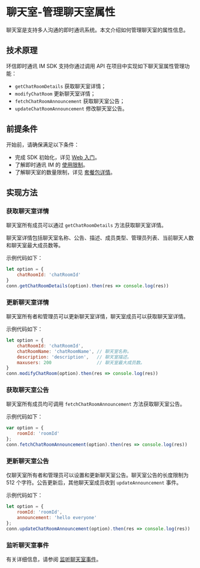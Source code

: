 # 聊天室-管理聊天室属性

聊天室是支持多人沟通的即时通讯系统。本文介绍如何管理聊天室的属性信息。

## 技术原理

环信即时通讯 IM SDK 支持你通过调用 API 在项目中实现如下聊天室属性管理功能：

- `getChatRoomDetails` 获取聊天室详情；
- `modifyChatRoom` 更新聊天室详情；
- `fetchChatRoomAnnouncement` 获取聊天室公告；
- `updateChatRoomAnnouncement` 修改聊天室公告。

## 前提条件

开始前，请确保满足以下条件：

- 完成 SDK 初始化，详见 [Web 入门](https://docs.agora.io/cn/agora-chat/agora_chat_get_started_web?platform=Web)。
- 了解即时通讯 IM 的 [使用限制](https://docs.agora.io/cn/agora-chat/agora_chat_limitation?platform=Web)。
- 了解聊天室的数量限制，详见 [套餐包详情](https://docs.agora.io/cn/agora-chat/agora_chat_plan?platform=Web)。

## 实现方法

### 获取聊天室详情

聊天室所有成员可以通过 `getChatRoomDetails` 方法获取聊天室详情。

聊天室详情包括聊天室名称、公告、描述、成员类型、管理员列表、当前聊天人数和聊天室最大成员数等。

示例代码如下：

```javascript
let option = {
    chatRoomId: 'chatRoomId'
}
conn.getChatRoomDetails(option).then(res => console.log(res))
```

### 更新聊天室详情

聊天室所有者和管理员可以更新聊天室详情，聊天室成员可以获取聊天室详情。

示例代码如下：

```javascript
let option = {
    chatRoomId: 'chatRoomId',
    chatRoomName: 'chatRoomName', // 聊天室名称。
    description: 'description',   // 聊天室描述。
    maxusers: 200                 // 聊天室最大成员数。
}
conn.modifyChatRoom(option).then(res => console.log(res))
```

### 获取聊天室公告

聊天室所有成员均可调用 `fetchChatRoomAnnouncement` 方法获取聊天室公告。

示例代码如下：

```javascript
var option = {
    roomId: 'roomId'
};
conn.fetchChatRoomAnnouncement(option).then(res => console.log(res))
```

### 更新聊天室公告

仅聊天室所有者和管理员可以设置和更新聊天室公告。聊天室公告的长度限制为 512 个字符。公告更新后，其他聊天室成员收到 `updateAnnouncement` 事件。

示例代码如下：

```javascript
let option = {
    roomId: 'roomId',
    announcement: 'hello everyone'
};
conn.updateChatRoomAnnouncement(option).then(res => console.log(res))
```

### 监听聊天室事件

有关详细信息，请参阅 [监听聊天室事件](https://docs.agora.io/cn/agora-chat/agora_chat_chatroom_web?platform=Web#监听聊天室事件)。